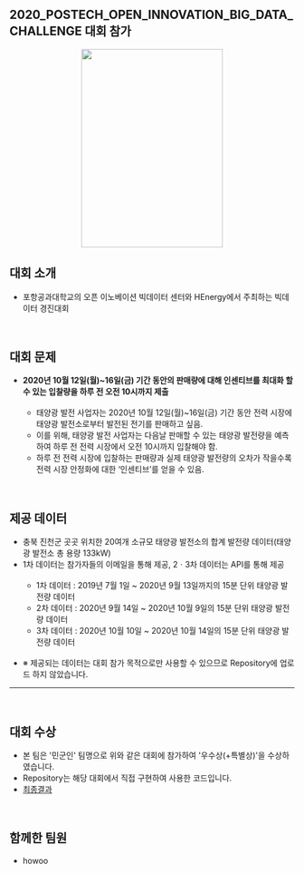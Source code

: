 ## 2020_POSTECH_OPEN_INNOVATION_BIG_DATA_CHALLENGE 대회 참가

<p align="center">
  <img src="https://user-images.githubusercontent.com/74342121/124064210-48a61100-da6f-11eb-834a-1f6e996bca0b.jpg" width="250" height="350">
</p>

## 대회 소개
- 포항공과대학교의 오픈 이노베이션 빅데이터 센터와 HEnergy에서 주최하는 빅데이터 경진대회

<br/>

## 대회 문제
- __2020년 10월 12일(월)~16일(금) 기간 동안의 판매량에 대해 인센티브를 최대화 할 수 있는 입찰량을 하루 전 오전 10시까지 제출__<br/><br/>
  - 태양광 발전 사업자는 2020년 10월 12일(월)~16일(금) 기간 동안 전력 시장에 태양광 발전소로부터 발전된 전기를 판매하고 싶음.<br/>
  - 이를 위해, 태양광 발전 사업자는 다음날 판매할 수 있는 태양광 발전량을 예측하여 하루 전 전력 시장에서 오전 10시까지 입찰해야 함.<br/>
  - 하루 전 전력 시장에 입찰하는 판매량과 실제 태양광 발전량의 오차가 작을수록 전력 시장 안정화에 대한 ‘인센티브’를 얻을 수 있음.<br/>

<br/>

## 제공 데이터
- 충북 진천군 곳곳 위치한 20여개 소규모 태양광 발전소의 합계 발전량 데이터(태양광 발전소 총 용량 133kW)<br/>
- 1차 데이터는 참가자들의 이메일을 통해 제공, 2ㆍ3차 데이터는 API를 통해 제공<br/><br/>
  - 1차 데이터 : 2019년 7월 1일 ~ 2020년 9월 13일까지의 15분 단위 태양광 발전량 데이터<br/>
  - 2차 데이터 : 2020년 9월 14일 ~ 2020년 10월 9일의 15분 단위 태양광 발전량 데이터<br/>
  - 3차 데이터 : 2020년 10월 10일 ~ 2020년 10월 14일의 15분 단위 태양광 발전량 데이터<br/><br/>
- ※ 제공되는 데이터는 대회 참가 목적으로만 사용할 수 있으므로 Repository에 업로드 하지 않았습니다.<br/>

<hr/><br/>

## 대회 수상
- 본 팀은 '민군인' 팀명으로 위와 같은 대회에 참가하여 '우수상(+특별상)'을 수상하였습니다.
- Repository는 해당 대회에서 직접 구현하여 사용한 코드입니다.
- [최종결과](https://user-images.githubusercontent.com/74342121/124072384-ab050e80-da7b-11eb-95e3-5d715328974c.PNG)
<br/>

## 함께한 팀원
- howoo


